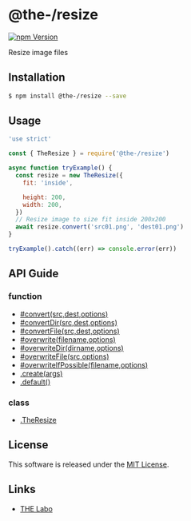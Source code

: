 @the-/resize
==========

<!---
This file is generated by the-tmpl. Do not update manually.
--->

<!-- Badge Start -->
<a name="badges"></a>

[![npm Version][bd_npm_shield_url]][bd_npm_url]

[bd_repo_url]: https://github.com/the-labo/the
[bd_travis_url]: http://travis-ci.org/the-labo/the
[bd_travis_shield_url]: http://img.shields.io/travis/the-labo/the.svg?style=flat
[bd_travis_com_url]: http://travis-ci.com/the-labo/the
[bd_travis_com_shield_url]: https://api.travis-ci.com/the-labo/the.svg?token=
[bd_license_url]: https://github.com/the-labo/the/blob/master/LICENSE
[bd_npm_url]: http://www.npmjs.org/package/@the-/resize
[bd_npm_shield_url]: http://img.shields.io/npm/v/@the-/resize.svg?style=flat
[bd_standard_url]: http://standardjs.com/
[bd_standard_shield_url]: https://img.shields.io/badge/code%20style-standard-brightgreen.svg

<!-- Badge End -->


<!-- Description Start -->
<a name="description"></a>

Resize image files

<!-- Description End -->


<!-- Overview Start -->
<a name="overview"></a>




<!-- Overview End -->


<!-- Sections Start -->
<a name="sections"></a>

<!-- Section from "doc/readme/01.Installation.md.hbs" Start -->

<a name="section-doc-readme-01-installation-md"></a>

Installation
-----

```bash
$ npm install @the-/resize --save
```


<!-- Section from "doc/readme/01.Installation.md.hbs" End -->

<!-- Section from "doc/readme/02.Usage.md.hbs" Start -->

<a name="section-doc-readme-02-usage-md"></a>

Usage
---------

```javascript
'use strict'

const { TheResize } = require('@the-/resize')

async function tryExample() {
  const resize = new TheResize({
    fit: 'inside',

    height: 200,
    width: 200,
  })
  // Resize image to size fit inside 200x200
  await resize.convert('src01.png', 'dest01.png')
}

tryExample().catch((err) => console.error(err))

```


<!-- Section from "doc/readme/02.Usage.md.hbs" End -->


<!-- Sections Start -->

<a name="api"></a>

## API Guide

### function
- [#convert(src,dest,options)](./doc/api/api.md#module_@the-/resize.TheResize#convert)
- [#convertDir(src,dest,options)](./doc/api/api.md#module_@the-/resize.TheResize#convertDir)
- [#convertFile(src,dest,options)](./doc/api/api.md#module_@the-/resize.TheResize#convertFile)
- [#overwrite(filename,options)](./doc/api/api.md#module_@the-/resize.TheResize#overwrite)
- [#overwriteDir(dirname,options)](./doc/api/api.md#module_@the-/resize.TheResize#overwriteDir)
- [#overwriteFile(src,options)](./doc/api/api.md#module_@the-/resize.TheResize#overwriteFile)
- [#overwriteIfPossible(filename,options)](./doc/api/api.md#module_@the-/resize.TheResize#overwriteIfPossible)
- [.create(args)](./doc/api/api.md#module_@the-/resize.create)
- [.default()](./doc/api/api.md#module_@the-/resize.default)
### class
- [.TheResize](./doc/api/api.md#module_@the-/resize.TheResize)

<!-- LICENSE Start -->
<a name="license"></a>

License
-------
This software is released under the [MIT License](https://github.com/the-labo/the/blob/master/LICENSE).

<!-- LICENSE End -->


<!-- Links Start -->
<a name="links"></a>

Links
------

+ [THE Labo][the_labo_url]

[the_labo_url]: https://github.com/the-labo

<!-- Links End -->
